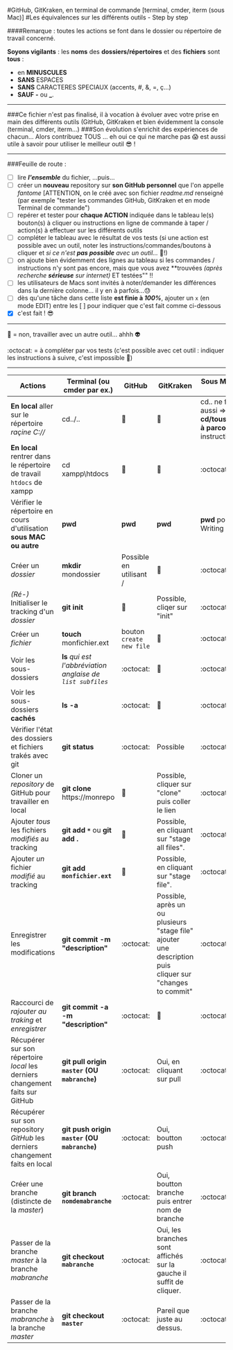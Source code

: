 #GitHub, GitKraken, en terminal de commande [terminal, cmder, iterm (sous Mac)]
#Les équivalences sur les différents outils - Step by step

####Remarque : toutes les actions se font dans le dossier ou répertoire de travail concerné.

**Soyons vigilants** : les **noms** des **dossiers/répertoires** et des **fichiers** sont **tous** :
- en **MINUSCULES**
- **SANS** ESPACES
- **SANS** CARACTERES SPECIAUX (accents, #, &, =, ç...)
- **SAUF** **-** ou **_**.

---

###Ce fichier n'est pas finalisé, il à vocation à évoluer avec votre prise en main des différents outils (GitHub, GitKraken et bien évidemment la console (terminal, cmder, iterm...) 
###Son évolution s'enrichit des expériences de chacun... Alors contribuez TOUS ... eh oui ce qui ne marche pas :scream: est aussi utile à savoir pour utiliser le meilleur outil :sunglasses: !

---

###Feuille de route :

- [ ] lire **_l'ensemble_** du fichier, ...puis...
- [ ] créer un **nouveau** repository sur **son GitHub personnel** que l'on appelle _fantome_ [ATTENTION, on le créé avec son fichier _readme.md_ renseigné (par exemple "tester les commandes GitHub, GitKraken et en mode Terminal de commande")
- [ ] repérer et tester pour **chaque ACTION** indiquée dans le tableau le(s) bouton(s) à cliquer ou instructions en ligne de commande à taper / action(s) à effectuer sur les différents outils
- [ ] compléter le tableau avec le résultat de vos tests (si une action est possible avec un outil, noter les instructions/commandes/boutons à cliquer et _si ce n'est **pas possible** avec un outil..._ :imp:!)
- [ ] on ajoute bien évidemment des lignes au tableau si les commandes / instructions n'y sont pas encore, mais que vous avez **trouvées _(après recherche **sérieuse** sur internet)_ ET testées"" !!
- [ ] les utilisateurs de Macs sont invités à noter/demander les différences dans la dernière colonne... il y en à parfois...:sweat:
- [ ] dès qu'une tâche dans cette liste **est finie à _100%_**, ajouter un `x` (en mode EDIT) entre les [ ] pour indiquer que c'est fait comme ci-dessous
- [x] c'est fait ! :sunglasses:

---

:imp: = non, travailler avec un autre outil... ahhh :alien:

:octocat: = à compléter par vos tests (c'est possible avec cet outil : indiquer les instructions à suivre, c'est impossible :imp:)

---

Actions | Terminal (ou cmder par ex.) | GitHub | GitKraken | Sous Mac (Terminal ou iterm)
--- | --- | --- | --- | ---
**En local** aller sur le répertoire _raçine C://_ | cd../.. | :imp: | :imp: | cd.. ne fonctionne PAS aussi => indiquer **cd/tous/les/répertoires à parcourir** à CHAQUE instruction **cd/XXX**
**En local** rentrer dans le répertoire de travail `htdocs` de xampp | cd xampp\htdocs | :imp: | :imp: | :octocat: | cd /Applications/xampp/htdocs
Vérifier le répertoire en cours d'utilisation **sous MAC ou autre** | **pwd** | **pwd** | **pwd** | **pwd** pour Present Writing Directory
Créer un _dossier_ | **mkdir** mondossier | Possible en utilisant / | :imp: | :octocat:
_(Ré-)_ Initialiser le tracking d'un _dossier_ | **git init** | :imp: | Possible, cliqer sur "init" | :octocat:
Créer un _fichier_ | **touch** monfichier.ext | bouton `create new file` | :imp: | :octocat: | :octocat:
Voir les sous-dossiers | **ls** _qui est l'abbréviation anglaise de `list subfiles`_ | :octocat: | :imp: | :octocat:
Voir les sous-dossiers **cachés** | **ls -a** | :octocat: | :imp: | :octocat:
Vérifier l'état des dossiers et fichiers trakés avec git | **git status** | :octocat: | Possible | :octocat:
Cloner un _repository_ de GitHub pour travailler en local | **git clone** https://monrepo | :imp: | Possible, cliquer sur "clone" puis coller le lien | :octocat:
Ajouter _tous_ les fichiers _modifiés_ au tracking | __git add `*`__ ou **git add .** | :imp: | Possible, en cliquant sur "stage all files". | :octocat:
Ajouter _un_ fichier _modifié_ au tracking | **git add `monfichier.ext`** | :imp: | Possible, en cliquant sur "stage file". | :octocat:
Enregistrer les modifications | **git commit -m "description"** | :octocat: | Possible, après un ou plusieurs "stage file" ajouter une description puis cliquer sur "changes to commit" | :octocat:
Raccourci de  _rajouter au traking_ et _enregistrer_ | **git commit -a -m "description"** | :octocat: | :imp: | :octocat:
Récupérer sur son répertoire _local_ les derniers changement faits sur GitHub | **git pull origin `master` (OU `mabranche`)** | :octocat: | Oui, en cliquant sur pull | :octocat:
Récupérer sur son repository _GitHub_ les derniers changement faits en local | **git push origin `master` (OU `mabranche`)** | :octocat: | Oui, boutton push | :octocat:
Créer une branche (distincte de la _master_) | **git branch `nomdemabranche`** | :octocat: | Oui, boutton branche puis entrer nom de branche | :octocat:
Passer de la branche _master_ à la branche _mabranche_ | **git checkout `mabranche`** | :octocat: | Oui, les branches sont affichés sur la gauche il suffit de cliquer. | :octocat:
Passer de la branche _mabranche_ à la branche _master_ | **git checkout `master`** | :octocat: | Pareil que juste au dessus. | :octocat:
